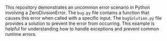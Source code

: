 This repository demonstrates an uncommon error scenario in Python involving a ZeroDivisionError. The `bug.py` file contains a function that causes this error when called with a specific input. The `bugSolution.py` file provides a solution to prevent the error from occurring. This example is helpful for understanding how to handle exceptions and prevent common runtime errors.